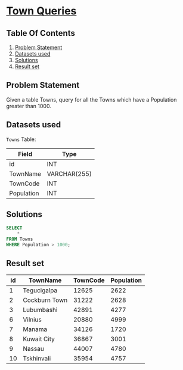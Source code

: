 # [Town Queries](https://www.interviewbit.com/problems/town-queries/)

## Table Of Contents
1. [Problem Statement]()
2. [Datasets used]()
3. [Solutions]()
4. [Result set]()

## Problem Statement

Given a table Towns, query for all the Towns which have a Population greater than 1000.

## Datasets used

```Towns``` Table:

| Field      | Type         |
| ---------- | ------------ |
| id         | INT          |
| TownName   | VARCHAR(255) |
| TownCode   | INT          |
| Population | INT          |

## Solutions

```sql
SELECT
    *
FROM Towns
WHERE Population > 1000;
```

## Result set

| **id** | **TownName**  | **TownCode** | **Population** |
| ------ | ------------- | ------------ | -------------- |
| 1      | Tegucigalpa   | 12625        | 2622           |
| 2      | Cockburn Town | 31222        | 2628           |
| 3      | Lubumbashi    | 42891        | 4277           |
| 6      | Vilnius       | 20880        | 4999           |
| 7      | Manama        | 34126        | 1720           |
| 8      | Kuwait City   | 36867        | 3001           |
| 9      | Nassau        | 44007        | 4780           |
| 10     | Tskhinvali    | 35954        | 4757           |